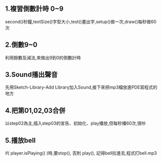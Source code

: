## 1.複習倒數計時 0~9
second()秒鐘,textSize()字型大小,test()畫出字,setup()做一次,draw()每秒做60次
## 2.倒數9~0
利用餘數及減法,來做出9到0的倒數計時
## 3.Sound播出聲音
先用Sketch-Library-Add Library加入Sound,接下來把mp3檔放進PDE寫程式的地方
## 4.把第01,02,03合併
以step02為主,插入step03的宣告、初始化、play播放,但每秒播60次,很吵
## 5.播放bell
if( player.isPlaying() )時,要stop(), 否則 play(), 記得bell拉進去,程式打bell.mp3
